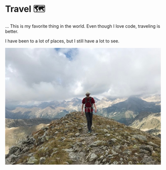 # Travel 🗺️

... This is my favorite thing in the world. Even though I love code, traveling is better.

I have been to a lot of places, but I still have a lot to see.

![Me in the Mercantour mountains](articles/img/mountains.jpeg)
